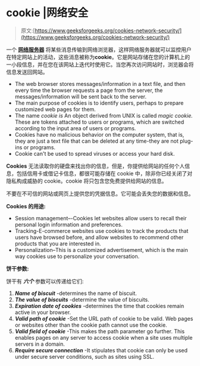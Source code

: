 # cookie |网络安全

> 原文:[https://www.geeksforgeeks.org/cookies-network-security/](https://www.geeksforgeeks.org/cookies-network-security/)

一个 [**网络服务器**](https://www.geeksforgeeks.org/web-server-and-its-type/) 将某些消息传输到网络浏览器，这样网络服务器就可以监控用户在特定网站上的活动，这些消息被称为**cookie**。它是网站存储在您的计算机上的一小段信息，并在您在该网站上迭代时使用它。当您再次访问网站时，浏览器会将信息发送回网站。

*   The web browser stores messages/information in a text file, and then every time the browser requests a page from the server, the messages/information will be sent back to the server.
*   The main purpose of cookies is to identify users, perhaps to prepare customized web pages for them.
*   The name *cookie is* An object derived from UNIX is called *magic cookie.* These are tokens attached to users or programs, which are switched according to the input area of users or programs.
*   Cookies have no malicious behavior on the computer system, that is, they are just a text file that can be deleted at any time-they are not plug-ins or programs.
*   Cookie can't be used to spread viruses or access your hard disk.

**Cookies** 无法读取你的硬盘来找出你的信息，但是，你提供给网站的任何个人信息，包括信用卡或借记卡信息，都很可能存储在 cookie 中，除非你已经关闭了对隐私构成威胁的 cookie。cookie 将只包含您免费提供给网站的信息。

不要在不可信的网站或网页上提供您的凭据信息。它可能会丢失您的数据和信息。

**Cookies 的用途:**

*   Session management–-Cookies let websites allow users to recall their personal login information and preferences.
*   Tracking-E-commerce websites use cookies to track the products that users have browsed before, and allow websites to recommend other products that you are interested in.
*   Personalization–This is a customized advertisement, which is the main way cookies use to personalize your conversation.

**饼干参数:**

饼干有 ***六个*** 参数可以传递给它们:

1.  ***Name of biscuit*** -determines the name of biscuit.
2.  ***The value of biscuits*** -determine the value of biscuits.
3.  ***Expiration date of cookies*** -determines the time that cookies remain active in your browser.
4.  ***Valid path of cookie*** -Set the URL path of cookie to be valid. Web pages or websites other than the cookie path cannot use the cookie.
5.  ***Valid field of cookie*** -This makes the path parameter go further. This enables pages on any server to access cookie when a site uses multiple servers in a domain.
6.  ***Require secure connection*** -It stipulates that cookie can only be used under secure server conditions, such as sites using SSL.